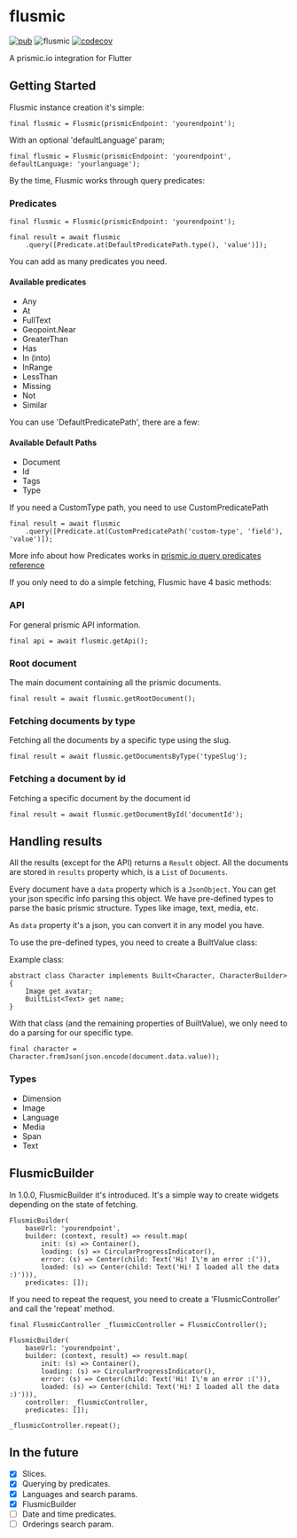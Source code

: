 # flusmic
[![pub](https://img.shields.io/badge/pub-1.0.1-blue)](https://pub.dev/packages/flusmic)
![flusmic](https://github.com/PixelaGt/flusmic/workflows/flusmic/badge.svg?branch=master&event=push)
[![codecov](https://codecov.io/gh/PixelaGt/flusmic/branch/master/graph/badge.svg)](https://codecov.io/gh/PixelaGt/flusmic)

A prismic.io integration for Flutter

## Getting Started

Flusmic instance creation it's simple:

```
final flusmic = Flusmic(prismicEndpoint: 'yourendpoint');
```

With an optional 'defaultLanguage' param;

```
final flusmic = Flusmic(prismicEndpoint: 'yourendpoint', defaultLanguage: 'yourlanguage');
```

By the time, Flusmic works through query predicates:

### Predicates
```
final flusmic = Flusmic(prismicEndpoint: 'yourendpoint');

final result = await flusmic
    .query([Predicate.at(DefaultPredicatePath.type(), 'value')]);
```

You can add as many predicates you need.

#### Available predicates
- Any
- At
- FullText
- Geopoint.Near
- GreaterThan
- Has
- In (into)
- InRange
- LessThan
- Missing
- Not
- Similar

You can use 'DefaultPredicatePath', there are a few:

#### Available Default Paths
- Document
- Id
- Tags
- Type

If you need a CustomType path, you need to use CustomPredicatePath

```
final result = await flusmic
    .query([Predicate.at(CustomPredicatePath('custom-type', 'field'), 'value')]);
```

More info about how Predicates works in [prismic.io query predicates reference](https://prismic.io/docs/rest-api/query-the-api/predicates-reference)

If you only need to do a simple fetching, Flusmic have 4 basic methods:

### API
For general prismic API information.
```
final api = await flusmic.getApi();
```

### Root document
The main document containing all the prismic documents.
```
final result = await flusmic.getRootDocument();
```

### Fetching documents by type
Fetching all the documents by a specific type using the slug. 
```
final result = await flusmic.getDocumentsByType('typeSlug');
```

### Fetching a document by id
Fetching a specific document by the document id 
```
final result = await flusmic.getDocumentById('documentId');
```

## Handling results

All the results (except for the API) returns a `Result` object. All the documents are stored in `results` property which, is a `List` of `Documents`.

Every document have a `data` property which is a `JsonObject`. You can get your json specific info parsing this object. We have pre-defined types to parse the basic prismic structure. Types like image, text, media, etc.

As `data` property it's a json, you can convert it in any model you have.

To use the pre-defined types, you need to create a BuiltValue class:

Example class:
```
abstract class Character implements Built<Character, CharacterBuilder> {
    Image get avatar;
    BuiltList<Text> get name;
}
```
With that class (and the remaining properties of BuiltValue), we only need to do a parsing for our specific type.

```
final character = Character.fromJson(json.encode(document.data.value));
```

### Types
- Dimension
- Image
- Language
- Media
- Span
- Text

## FlusmicBuilder

In 1.0.0, FlusmicBuilder it's introduced. It's a simple way to create widgets depending on the state of fetching.

```
FlusmicBuilder(
    baseUrl: 'yourendpoint',
    builder: (context, result) => result.map(
        init: (s) => Container(),
        loading: (s) => CircularProgressIndicator(),
        error: (s) => Center(child: Text('Hi! I\'m an error :(')),
        loaded: (s) => Center(child: Text('Hi! I loaded all the data :)'))),
    predicates: []);
```

If you need to repeat the request, you need to create a 'FlusmicController' and call the 'repeat' method.

```
final FlusmicController _flusmicController = FlusmicController();

FlusmicBuilder(
    baseUrl: 'yourendpoint',
    builder: (context, result) => result.map(
        init: (s) => Container(),
        loading: (s) => CircularProgressIndicator(),
        error: (s) => Center(child: Text('Hi! I\'m an error :(')),
        loaded: (s) => Center(child: Text('Hi! I loaded all the data :)'))),
    controller: _flusmicController,
    predicates: []);

_flusmicController.repeat();
```

## In the future
- [X] Slices.
- [X] Querying by predicates.
- [X] Languages and search params.
- [X] FlusmicBuilder
- [ ] Date and time predicates.
- [ ] Orderings search param.
